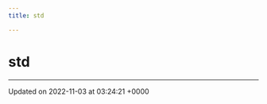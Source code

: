```yaml
---
title: std

---
```


# std








-------------------------------

Updated on 2022-11-03 at 03:24:21 +0000